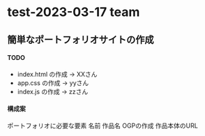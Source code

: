 # test-2023-03-17 team

## 簡単なポートフォリオサイトの作成
#### TODO

* index.html の作成 -> XXさん
* app.css の作成 -> yyさん
* index.js の作成 -> zzさん

#### 構成案
ポートフォリオに必要な要素
名前
作品名
OGPの作成
作品本体のURL
